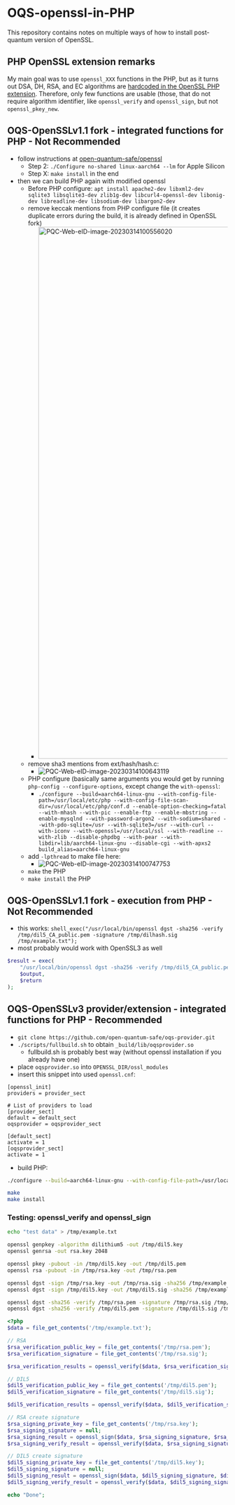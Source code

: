 # OQS-openssl-in-PHP
This repository contains notes on multiple ways of how to install post-quantum version of OpenSSL.

## PHP OpenSSL extension remarks
My main goal was to use `openssl_XXX` functions in the PHP, but as it turns out DSA, DH, RSA, and EC algorithms are [hardcoded in the OpenSSL PHP extension](https://github.com/open-quantum-safe/openssl/issues/433). Therefore, only few functions are usable (those, that do not require algorithm identifier, like `openssl_verify` and `openssl_sign`, but not `openssl_pkey_new`.

## OQS-OpenSSLv1.1 fork - integrated functions for PHP - Not Recommended
- follow instructions at [open-quantum-safe/openssl](https://github.com/open-quantum-safe/openssl#building)
    - Step 2: `./Configure no-shared linux-aarch64 --lm` for Apple Silicon
    - Step X: `make install` in the end
- then we can build PHP again with modified openssl
    - Before PHP configure: `apt install apache2-dev libxml2-dev sqlite3 libsqlite3-dev zlib1g-dev libcurl4-openssl-dev libonig-dev libreadline-dev libsodium-dev libargon2-dev`
    - remove keccak mentions from PHP configure file (it creates duplicate errors during the build, it is already defined in OpenSSL fork)
        - <img width="1213" alt="PQC-Web-eID-image-20230314100556020" src="https://github.com/Muzosh/OQS-openssl-installation-notes/assets/30979983/bf2b16b6-3594-4e4d-ae2c-86d06ea0ac1e">
    - remove sha3 mentions from ext/hash/hash.c:
        - ![PQC-Web-eID-image-20230314100643119](https://github.com/Muzosh/OQS-openssl-installation-notes/assets/30979983/470839fd-1386-4a9f-bab1-28c9b844cbd4)
    - PHP configure (basically same arguments you would get by running `php-config --configure-options`, except change the `with-openssl`:
        - `./configure --build=aarch64-linux-gnu --with-config-file-path=/usr/local/etc/php --with-config-file-scan-dir=/usr/local/etc/php/conf.d --enable-option-checking=fatal --with-mhash --with-pic --enable-ftp --enable-mbstring --enable-mysqlnd --with-password-argon2 --with-sodium=shared --with-pdo-sqlite=/usr --with-sqlite3=/usr --with-curl --with-iconv --with-openssl=/usr/local/ssl --with-readline --with-zlib --disable-phpdbg --with-pear --with-libdir=lib/aarch64-linux-gnu --disable-cgi --with-apxs2 build_alias=aarch64-linux-gnu`
    - add `-lpthread` to make file here:
        - ![PQC-Web-eID-image-20230314100747753](https://github.com/Muzosh/OQS-openssl-installation-notes/assets/30979983/ae063c04-6b22-4cb8-b9a4-62c4bf919578)
    - `make` the PHP
    - `make install` the PHP
 
## OQS-OpenSSLv1.1 fork - execution from PHP - Not Recommended
- this works: `shell_exec("/usr/local/bin/openssl dgst -sha256 -verify /tmp/dil5_CA_public.pem -signature /tmp/dilhash.sig /tmp/example.txt");`
- most probably would work with OpenSSL3 as well
```php
$result = exec(
    "/usr/local/bin/openssl dgst -sha256 -verify /tmp/dil5_CA_public.pem -signature /tmp/dilhash.sig /tmp/example.txt",
    $output,
    $return
);
```

## OQS-OpenSSLv3 provider/extension - integrated functions for PHP - Recommended

- `git clone https://github.com/open-quantum-safe/oqs-provider.git`
- `./scripts/fullbuild.sh` to obtain `_build/lib/oqsprovider.so`
    - fullbuild.sh is probably best way (without openssl installation if you already have one)
- place `oqsprovider.so` into `OPENSSL_DIR/ossl_modules`
- insert this snippet into used `openssl.cnf`:

```
[openssl_init]
providers = provider_sect

# List of providers to load
[provider_sect]
default = default_sect
oqsprovider = oqsprovider_sect

[default_sect]
activate = 1
[oqsprovider_sect]
activate = 1
```

- build PHP:
```bash
./configure --build=aarch64-linux-gnu --with-config-file-path=/usr/local/etc/php --with-config-file-scan-dir=/usr/local/etc/php/conf.d --enable-option-checking=fatal --with-mhash --with-pic --enable-ftp --enable-mbstring --enable-mysqlnd --with-password-argon2 --with-sodium=shared --with-pdo-sqlite=/usr --with-sqlite3=/usr --with-curl --with-iconv --with-openssl=/usr/local/ssl --with-readline --with-zlib --disable-phpdbg --with-pear --with-libdir=lib/aarch64-linux-gnu --disable-cgi --with-apxs2 build_alias=aarch64-linux-gnu

make
make install
```

### Testing: openssl_verify and openssl_sign

```bash TI:"generate keys and sigatures in command line"
echo "test data" > /tmp/example.txt

openssl genpkey -algorithm dilithium5 -out /tmp/dil5.key
openssl genrsa -out rsa.key 2048

openssl pkey -pubout -in /tmp/dil5.key -out /tmp/dil5.pem
openssl rsa -pubout -in /tmp/rsa.key -out /tmp/rsa.pem

openssl dgst -sign /tmp/rsa.key -out /tmp/rsa.sig -sha256 /tmp/example.txt
openssl dgst -sign /tmp/dil5.key -out /tmp/dil5.sig -sha256 /tmp/example.txt

openssl dgst -sha256 -verify /tmp/rsa.pem -signature /tmp/rsa.sig /tmp/example.txt
openssl dgst -sha256 -verify /tmp/dil5.pem -signature /tmp/dil5.sig /tmp/example.txt
```

```php TI:"Test snippet" "FOLD"
<?php
$data = file_get_contents('/tmp/example.txt');

// RSA
$rsa_verification_public_key = file_get_contents('/tmp/rsa.pem');
$rsa_verification_signature = file_get_contents('/tmp/rsa.sig');

$rsa_verification_results = openssl_verify($data, $rsa_verification_signature, $rsa_verification_public_key, OPENSSL_ALGO_SHA256);

// DIL5
$dil5_verification_public_key = file_get_contents('/tmp/dil5.pem');
$dil5_verification_signature = file_get_contents('/tmp/dil5.sig');

$dil5_verification_results = openssl_verify($data, $dil5_verification_signature, $dil5_verification_public_key, OPENSSL_ALGO_SHA256);

// RSA create signature
$rsa_signing_private_key = file_get_contents('/tmp/rsa.key');
$rsa_signing_signature = null;
$rsa_signing_result = openssl_sign($data, $rsa_signing_signature, $rsa_signing_private_key, OPENSSL_ALGO_SHA256);
$rsa_signing_verify_result = openssl_verify($data, $rsa_signing_signature, $rsa_verification_public_key, OPENSSL_ALGO_SHA256);

// DIL5 create signature
$dil5_signing_private_key = file_get_contents('/tmp/dil5.key');
$dil5_signing_signature = null;
$dil5_signing_result = openssl_sign($data, $dil5_signing_signature, $dil5_signing_private_key, OPENSSL_ALGO_SHA256);
$dil5_signing_verify_result = openssl_verify($data, $dil5_signing_signature, $dil5_verification_public_key, OPENSSL_ALGO_SHA256);

echo "Done";
```
